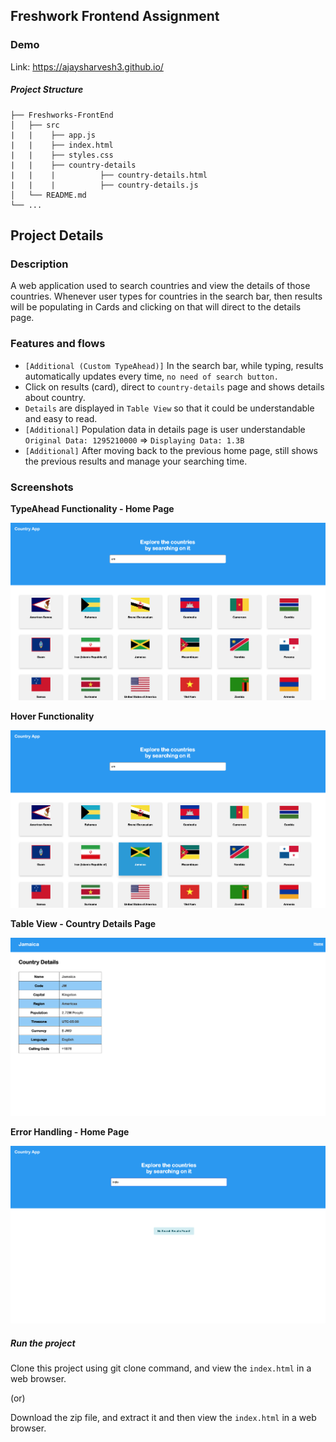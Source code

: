 ## Freshwork Frontend Assignment

### Demo
Link: https://ajaysharvesh3.github.io/

##### Project Structure

    ├── Freshworks-FrontEnd                    
    │   ├── src  
    |   |    ├── app.js
    |   |    ├── index.html
    |   |    ├── styles.css    
    |   |    ├── country-details
    |   |    |          ├── country-details.html
    |   |    |          ├── country-details.js
    │   └── README.md  
    └── ...

## Project Details

### Description
A web application used to search countries and view the details of those countries. Whenever user types for countries in the search bar, then results will be populating in Cards and clicking on that will direct to the details page.

### Features and flows
+ `[Additional (Custom TypeAhead)]` In the search bar, while typing, results automatically updates every time, `no need of search button.`
+ Click on results (card), direct to `country-details` page and shows details about country.
+ `Details` are displayed in `Table View` so that it could be understandable and easy to read.
+ `[Additional]` Population data in details page is user understandable `Original Data: 1295210000` => `Displaying Data: 1.3B`
+ `[Additional]` After moving back to the previous home page, still shows the previous results and manage your searching time.

### Screenshots <br />
**TypeAhead Functionality - Home Page**<br />

![alt text](img/screenshots/one.png)



**Hover Functionality**

![alt text](img/screenshots/two.png)




**Table View - Country Details Page**

![alt text](img/screenshots/three.png)




**Error Handling - Home Page**

![alt text](img/screenshots/five.png)



##### Run the project

Clone this project using git clone command, and view the `index.html` in a web browser.

(or)

Download the zip file, and extract it and then view the `index.html` in a web browser.
